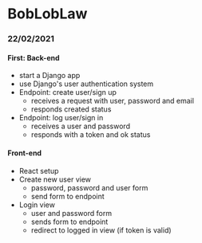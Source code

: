 # BobLobLaw
### 22/02/2021
#### First: Back-end
- start a Django app
- use Django's user authentication system
- Endpoint: create user/sign up
	- receives a request with user, password and email
	- responds created status
- Endpoint: log user/sign in
	- receives a user and password
	- responds with a token and ok status

#### Front-end
- React setup
- Create new user view
	- password, password and user form
	- send form to endpoint
- Login view
	- user and password form
	- sends form to endpoint
	- redirect to logged in view (if token is valid)
